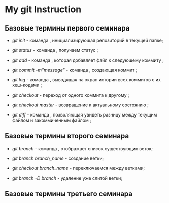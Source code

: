 # My git Instruction

## Базовые термины первого семинара

* *git init* - команда , инициализирующая репозиторий в текущей папке;
 
* *git status* - команда , получаем статус ;

* *git add* - команда , которая добавляет файл к следующему коммиту ;

* *git commit -m"message"* - команда , создающая коммит ;

* *git log* - команда , выводящая на экран истории всех коммитов с их хеш-кодами ;

* *git checkout* - переход от одного коммита к другому ;

* *git checkout master* - возвращение к актуальному состоянию ;

* *git diff* - команда , позволяющая увидеть разницу между текущим файлом и закоммиченным файлом ;

## Базовые термины второго семинара

* *git branch* - команда , отображает список существующих веток;

* *git branch branch_name* - создание ветки;

* *git checkout branch_name* - переключаемся между ветками;

* *git branch -D branch* - удаление уже слитой ветки;

## Базовые термины третьего семинара